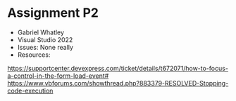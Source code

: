 # Assignment P2
- Gabriel Whatley
- Visual Studio 2022
- Issues: None really
- Resources:

https://supportcenter.devexpress.com/ticket/details/t672071/how-to-focus-a-control-in-the-form-load-event#
https://www.vbforums.com/showthread.php?883379-RESOLVED-Stopping-code-execution
